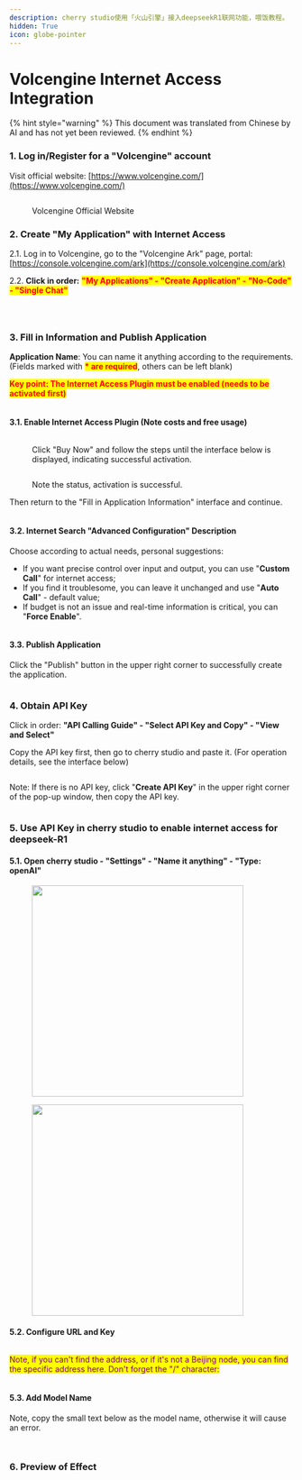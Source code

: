 ```yaml
---
description: cherry studio使用「火山引擎」接入deepseekR1联网功能，喂饭教程。
hidden: True
icon: globe-pointer
---
```

# Volcengine Internet Access Integration


{% hint style="warning" %}
This document was translated from Chinese by AI and has not yet been reviewed.
{% endhint %}




### 1. Log in/Register for a "Volcengine" account <a href="#rclz7" id="rclz7"></a>

Visit official website: [https://www.volcengine.com/](https://www.volcengine.com/)

<figure><img src="../.gitbook/assets/image (51).png" alt=""><figcaption><p>Volcengine Official Website</p></figcaption></figure>

### 2. Create "My Application" with Internet Access <a href="#gvzaa" id="gvzaa"></a>

2.1. Log in to Volcengine, go to the "Volcengine Ark" page, portal: [https://console.volcengine.com/ark](https://console.volcengine.com/ark)

2.2. **Click in order:** <mark style="color:red;">**"My Applications" - "Create Application" - "No-Code" - "Single Chat"**</mark> &#x20;

<figure><img src="../.gitbook/assets/image (53).png" alt=""><figcaption></figcaption></figure>

<figure><img src="../.gitbook/assets/image (54).png" alt=""><figcaption></figcaption></figure>

<figure><img src="../.gitbook/assets/image (71).png" alt=""><figcaption></figcaption></figure>

### 3. Fill in Information and Publish Application <a href="#zzdfe" id="zzdfe"></a>

**Application Name**: You can name it anything according to the requirements. (Fields marked with <mark style="color:red;">**\* are required**</mark>, others can be left blank)

<mark style="color:red;">**Key point: The Internet Access Plugin must be enabled (needs to be activated first)**</mark>

<figure><img src="../.gitbook/assets/image (56).png" alt=""><figcaption></figcaption></figure>

#### 3.1. Enable Internet Access Plugin (Note costs and free usage) <a href="#mwn38" id="mwn38"></a>

<figure><img src="../.gitbook/assets/image (57).png" alt=""><figcaption><p>Click "Buy Now" and follow the steps until the interface below is displayed, indicating successful activation.</p></figcaption></figure>

<figure><img src="../.gitbook/assets/image (58).png" alt=""><figcaption><p>Note the status, activation is successful.</p></figcaption></figure>

Then return to the "Fill in Application Information" interface and continue.

<figure><img src="../.gitbook/assets/image (59).png" alt=""><figcaption></figcaption></figure>

#### 3.2. Internet Search "Advanced Configuration" Description <a href="#sp6uz" id="sp6uz"></a>

Choose according to actual needs, personal suggestions:

*   If you want precise control over input and output, you can use "**Custom Call**" for internet access;
*   If you find it troublesome, you can leave it unchanged and use "**Auto Call**" - default value;
*   If budget is not an issue and real-time information is critical, you can "**Force Enable**".

<figure><img src="../.gitbook/assets/image (60).png" alt=""><figcaption></figcaption></figure>

#### 3.3. Publish Application <a href="#fe1gf" id="fe1gf"></a>

Click the "Publish" button in the upper right corner to successfully create the application.

<figure><img src="../.gitbook/assets/image (61).png" alt=""><figcaption></figcaption></figure>

### 4. Obtain API Key <a href="#jtqlu" id="jtqlu"></a>

Click in order: **"API Calling Guide" - "Select API Key and Copy" - "View and Select"**

Copy the API key first, then go to cherry studio and paste it. (For operation details, see the interface below)

<figure><img src="../.gitbook/assets/image (62).png" alt=""><figcaption></figcaption></figure>

Note: If there is no API key, click "**Create API Key**" in the upper right corner of the pop-up window, then copy the API key.

<figure><img src="../.gitbook/assets/image (63).png" alt=""><figcaption></figcaption></figure>

### 5. Use API Key in cherry studio to enable internet access for deepseek-R1 <a href="#lrefj" id="lrefj"></a>

#### 5.1. Open cherry studio - "Settings" - "Name it anything" - "Type: openAI" <a href="#dvrbv" id="dvrbv"></a>

<figure><img src="../.gitbook/assets/image (64).png" alt="" width="375"><figcaption></figcaption></figure>

<figure><img src="../.gitbook/assets/image (65).png" alt="" width="375"><figcaption></figcaption></figure>

#### 5.2. Configure URL and Key <a href="#mt8y0" id="mt8y0"></a>

<figure><img src="../.gitbook/assets/image (66).png" alt=""><figcaption></figcaption></figure>

<mark style="color:purple;">Note, if you can't find the address, or if it's not a Beijing node, you can find the specific address here. Don't forget the "/" character:</mark>

<figure><img src="../.gitbook/assets/image (67).png" alt=""><figcaption></figcaption></figure>

#### 5.3. Add Model Name <a href="#qmh3i" id="qmh3i"></a>

Note, copy the small text below as the model name, otherwise it will cause an error.

<figure><img src="../.gitbook/assets/image (68).png" alt=""><figcaption></figcaption></figure>

<figure><img src="../.gitbook/assets/image (69).png" alt=""><figcaption></figcaption></figure>

### 6. Preview of Effect <a href="#peb2p" id="peb2p"></a>

<figure><img src="../.gitbook/assets/image (70).png" alt=""><figcaption></figcaption></figure>